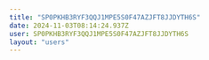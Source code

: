 ```yaml
---
title: "SP0PKHB3RYF3QQJ1MPE5S0F47AZJFT8JJDYTH6S"
date: 2024-11-03T08:14:24.937Z
user: SP0PKHB3RYF3QQJ1MPE5S0F47AZJFT8JJDYTH6S
layout: "users"
---
```

    